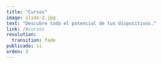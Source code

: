 ```yaml
---
title: "Cursos"
image: slide-2.jpg
text: "Descubre todo el potencial de tus dispositivos."
link: /#cursos
revolution:
  transition: fade
publicado: si
orden: 2
---
```

